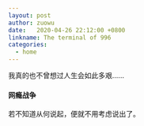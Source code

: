 ```yaml
---
layout: post
author: zuowu
date:   2020-04-26 22:12:00 +0800
linkname: The terminal of 996
categories: 
  - home
---
```


我真的也不曾想过人生会如此多艰......  

#### 网瘾战争
   若不知道从何说起，便就不用考虑说出了。

